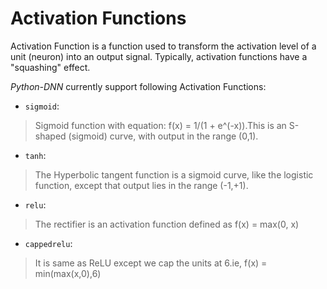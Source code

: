 Activation Functions
====================

Activation Function is a function used to transform the activation level of a unit (neuron) into an output signal. Typically, activation functions have a "squashing" effect.

*Python-DNN* currently support following Activation Functions:

* `sigmoid`:

> Sigmoid function with equation: f(x) = 1/(1 + e^(-x)).This is an S-shaped (sigmoid) curve, with output in the range (0,1).

* `tanh`:

> The Hyperbolic tangent function is a sigmoid curve, like the logistic function, except that output lies in the range (-1,+1).

* `relu`:

> The rectifier is an activation function defined as f(x) = max(0, x)

* `cappedrelu`:

>It is same as ReLU except we cap the units at 6.ie, f(x) = min(max(x,0),6)
